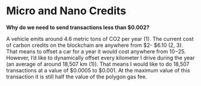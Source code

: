 # Micro and Nano Credits

**Why do we need to send transactions less than $0.002?**&#x20;

A vehicle emits around 4.6 metric tons of CO2 per year (1). The current cost of carbon credits on the blockchain are anywhere from $2- $6.10 (2, 3). That means to offset a car for a year it would cost anywhere from $10-$25. However, I’d like to dynamically offset every kilometer I drive during the year (an average of around 18,507 km (1)). That means I would like to do 18,507 transactions at a value of $0.0005 to $0.001. At the maximum value of this transaction it is still half the value of the polygon gas fee.
